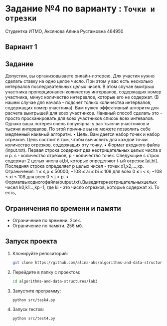 # Задание №4 по варианту  : `Точки и отрезки`
Студентка ИТМО, Аксянова Алина Рустамовна  464950

## Вариант 1

## Задание 
Допустим, вы организовываете онлайн-лотерею. Для участия нужно сделать ставку на одно целое число. При этом у вас есть несколько интервалов последовательных целых чисел. В этом случае выигрыш участника пропорционален количеству интервалов, содержащих номер участника, минус количество интервалов, которые его не содержат. (В нашем случае для начала - подсчет только количества интервалов, содержащих номер участника). Вам нужен эффективный алгоритм для расчета выигрышей для всех участников. Наивный способ сделать это - просто просканировать для всех участников список всех интевалов. Однако ваша лотерея очень популярна: у вас тысячи участников и тысячи интервалов. По этой причине вы не можете позволить себе медленный наивный алгоритм.
•	Цель. Вам дается набор точек и набор отрезков. Цель состоит в том, чтобы вычислить для каждой точки количество отрезков, содержащих эту точку.
•	Формат входного файла (input.txt). Первая строка содержит два неотрицательных целых числа s и p. s - количество отрезков, p - количество точек. Следующие s строк содержат 2 целых числа ai,bi, которые определяют i-ый отрезок [ai,bi]. Последняя строка определяет p целых чисел - точек x1,x2,...,xp. Ограничения: 1 ≤ s,p ≤ 50000; −108 ≤ ai ≤ bi ≤ 108 для всех 0 ≤ i < s; −108 ≤ xi ≤ 108 для всех 0 ≤ j < p.
•	Форматвыходногофайла(output.txt).Выведитеpнеотрицательныхцелых чисел k0,k1...,kp−1, где ki - это число отрезков, которые содержат xi. То
есть,


## Ограничения по времени и памяти

- Ограничение по времени. 2сек.
- Ограничение по памяти. 256 мб.


## Запуск проекта
1. Клонируйте репозиторий:
   ```bash
   git clone https://github.com/alina-aks/algorithms-and-data-structures.git
   
   ```
2. Перейдите в папку с проектом:
   ```bash
   cd algorithms-and-data-structures/lab3
   ```
3. Запустите программу:
   ```bash
   python src/task4.py
   ```

4. Запуск тестов:
   ```bash
   python src/test4.py
   ```
